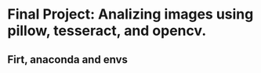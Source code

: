 # Final Project: Analizing images using pillow, tesseract, and opencv.


## Firt, anaconda and envs

